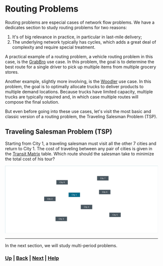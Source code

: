 # Routing Problems
Routing problems are especial cases of network flow problems. We have a 
dedicates section to study routing problems for two reasons:
1) It's of big relevance in practice, in particular in last-mile delivery;
2) The underlying network typically has cycles, which adds a great deal 
   of complexity and require special treatment.

A practical example of a routing problem, a vehicle routing 
problem in this case, is the 
[GrabBro](https://www.mipwise.com/use-cases/grabbro) use case. In this 
problem, the goal is to determine the best route for a single driver to pick up 
multiple items from multiple grocery stores.

Another example, slightly more involving, is the
[Woodler](https://www.mipwise.com/use-cases/woodler) use case. In this
problem, the goal is to optimally allocate trucks to deliver products to
multiple demand locations. Because trucks have limited capacity, multiple 
trucks are typically required and, in which case multiple routes will compose 
the final solution.

But even before going into these use cases, let's visit the most basic 
and classic version of a routing problem, the Traveling Salesman Problem (TSP).

## Traveling Salesman Problem (TSP)
Starting from City 1, a traveling salesman must visit all the other 7 cities 
and return to City 1. The cost of traveling between any pair of cities is 
given in the [Transit Matrix](data/travel_costs.csv) table. Which route 
should the salesman take to minimize the total cost of his tour?

![TSP](docs/tsp.png)

------------------------------------------------------------------------------

In the next section, we will study multi-period problems.

### [Up][up] | [Back][back] | [Next][next] | [Help][help]

[up]: ../README.md
[back]: ../1_network_flow_problems/README.md
[next]: ../3_multi_period_problems/README.md
[help]: ../../0_help/README.md